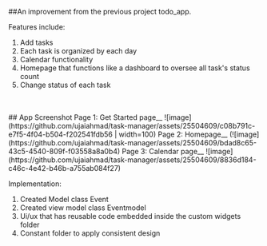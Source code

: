 ##An improvement from the previous project todo_app.

Features include: 
1. Add tasks
2. Each task is organized by each day
3. Calendar functionality
4. Homepage that functions like a dashboard to oversee all task's status count
5. Change status of each task
<br />
<br />
## App Screenshot 
Page 1: Get Started page__
![image](https://github.com/ujaiahmad/task-manager/assets/25504609/c08b791c-e7f5-4f04-b504-f202541fdb56 | width=100)
Page 2: Homepage__
(![image](https://github.com/ujaiahmad/task-manager/assets/25504609/bdad8c65-43c5-4540-809f-f03558a8a0b4)
Page 3: Calendar page__
![image](https://github.com/ujaiahmad/task-manager/assets/25504609/8836d184-c46c-4e42-b46b-a755ab084f27)

Implementation:
1. Created Model class Event
2. Created view model class Eventmodel
3. Ui/ux that has reusable code embedded inside the custom widgets folder
4. Constant folder to apply consistent design 
